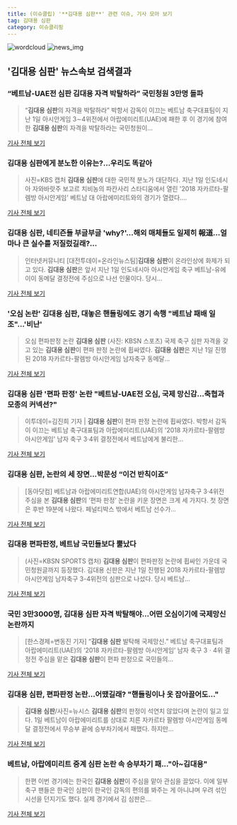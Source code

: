 ```yaml
---
title: (이슈클립) '**김대용 심판**' 관련 이슈, 기사 모아 보기
tag: 김대용 심판
category: 이슈클리핑
---
```

![wordcloud](https://s3.ap-northeast-2.amazonaws.com/lyrics101-wordcloud/2018-09-04-1536045080.png)
![news_img](https://user-images.githubusercontent.com/42597476/44507050-1206f400-a6e4-11e8-8d98-7ffbfebb353f.png)
## **'**김대용 심판**'** 뉴스속보 검색결과
### “베트남-UAE전 심판 김대용 자격 박탈하라” 국민청원 3만명 돌파

>“**김대용 심판**의 자격을 박탈하라” 박항서 감독이 이끄는 베트남 축구대표팀이 지난 1일 아시안게임 3∼4위전에서 아랍에미리트(UAE)에 패한 후 이 경기에 참여한 **김대용 심판**의 자격을 박탈하라는 국민청원이...

<a href="http://sports.khan.co.kr/news/sk_index.html?art_id=201809041129003&sec_id=520101&pt=nv" target="_blank">기사 전체 보기</a>

### **김대용 심판**에게 분노한 이유는?...우리도 똑같아

>사진=KBS 캡처 **김대용 심판**에 대한 국민적 분노가 대단하다. 지난 1일 인도네시아 자와바랏주 보고르 치비농의 파칸사리 스타디움에서 열린 '2018 자카르타-팔렘방 아시안게임' 베트남 대 아랍에미리트와의 경기가 열렸다....

<a href="http://www.gukjenews.com/news/articleView.html?idxno=985874" target="_blank">기사 전체 보기</a>

### **김대용 심판**, 네티즌들 부글부글 'why?'...해외 매체들도 일제히 報道...얼마나 큰 실수를 저질렀길래?...

>인터넷커뮤니티 [대전투데이=온라인뉴스팀]**김대용 심판**이 온라인상에 화제가 되고 있다.   **김대용 심판**은 앞서 지난 1일 인도네시아 아시안게임 축구 베트남-유에이이 동메달 결정전에 주심으로 나선 인물이다.   당시...

<a href="http://www.daejeontoday.com/news/articleView.html?idxno=511650" target="_blank">기사 전체 보기</a>

### '오심 논란' **김대용 심판**, 대놓은 핸들링에도 경기 속행 "베트남 패배 일조"…'비난'

>오심 편파판정 논란 **김대용 심판** (사진: KBSN 스포츠) 국제 축구 심판 자격을 갖고 있는 **김대용 심판**이 편파 판정 논란에 휩싸였다. **김대용 심판**은 지난 1일 진행된 2018 자카르타-팔렘방 아시안게임 남자축구 동메달...

<a href="http://www.ihalla.com/read.php3?aid=1536033260606828322" target="_blank">기사 전체 보기</a>

### **김대용 심판** '편파 판정' 논란 "베트남-UAE전 오심, 국제 망신감…축협과 모종의 커넥션?"

>이투데이=김진희 기자 | **김대용 심판**이 편파 판정 논란에 휩싸였다. 박항서 감독이 이끄는 베트남 축구대표팀과 아랍에미리트(UAE)의 '2018 자카르타-팔렘방 아시안게임' 남자 축구 3·4위 결정전에서 베트남에게 불리한...

<a href="http://www.etoday.co.kr/news/section/newsview.php?idxno=1659777" target="_blank">기사 전체 보기</a>

### **김대용 심판**, 논란의 세 장면…박문성 “이건 반칙이죠”

>[동아닷컴] 베트남과 아랍에미리트연합(UAE)의 아시안게임 남자축구 3·4위전 주심을 본 **김대용 심판**의 ‘편파 판정’ 논란을 키운 장면은 크게 세 가지다. 첫 장면은 후반 19분에 나왔다. 페널티박스 밖에서 베트남 선수가...

<a href="http://news.donga.com/3/all/20180904/91830002/2" target="_blank">기사 전체 보기</a>

### 김대용 편파판정, 베트남 국민들보다 뿔났다

>(사진=KBSN SPORTS 캡처) **김대용 심판**이 편파판정 논란에 휩싸인 가운데 국민청원글까지 등장했다.   김대용 신판은 지난 1일 진행된 2018 자카르타-팔렘방 아시안게임 남자축구 3-4위전의 심판으로 나섰다. 당시 베트남...

<a href="http://www.etnews.com/20180904000314" target="_blank">기사 전체 보기</a>

### 국민 3만3000명, **김대용 심판** 자격 박탈해야…어떤 오심이기에 국제망신 논란까지

>[한스경제=변동진 기자] “**김대용 심판** 발탁해 국제망신.” 베트남 축구대표팀과 아랍에미리트(UAE)의 ‘2018 자카르타-팔렘방 아시안게임’ 남자 축구 3ㆍ4위 결정전 주심을 맡은 **김대용 심판**이 편파 판정으로 국민들의...

<a href="http://www.sporbiz.co.kr/news/articleView.html?idxno=269194" target="_blank">기사 전체 보기</a>

### **김대용 심판**, 편파판정 논란…어땠길래? "핸들링이나 옷 잡아끌어도…"

>**김대용 심판**/사진=뉴시스 **김대용 심판**의 판정이 석연치 않았다며 논란이 일고 있다. 1일 베트남이 아랍에미리트를 상대로 치른 자카르타 팔렘방 아시안게임 동메달 결정전에서 무승부 끝에 승부차기에서 패했다. 하지만...

<a href="http://www.starseoultv.com/news/articleView.html?idxno=506162" target="_blank">기사 전체 보기</a>

### 베트남, 아랍에미리트 중계 심판 논란 속 승부차기 패..."아~김대용"

>한편 이번 경기에는 한국인 **김대용 심판**이 주심을 맡아 관심을 끌었다. 이에 일부 축구 팬들은 한국인 심판이 한국인 감독의 편의를 봐주는 게 아니냐며 우려 섞인 시선을 던지기도 했다. 실제 경기에서 김 심판은...

<a href="http://www.kookje.co.kr/news2011/asp/newsbody.asp?code=0600&key=20180901.99099000084" target="_blank">기사 전체 보기</a>


